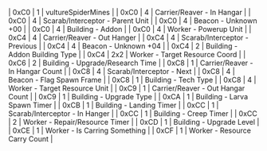 | 0xC0  | 1   | vultureSpiderMines                |
| 0xC0  | 4   | Carrier/Reaver - In Hangar        |
| 0xC0  | 4   | Scarab/Interceptor - Parent Unit  |
| 0xC0  | 4   | Beacon - Unknown +00              |
| 0xC0  | 4   | Building - Addon                  |
| 0xC0  | 4   | Worker - Powerup Unit             |
| 0xC4  | 4   | Carrier/Reaver - Out Hanger       |
| 0xC4  | 4   | Scarab/Interceptor - Previous     |
| 0xC4  | 4   | Beacon - Unknown +04              |
| 0xC4  | 2   | Building - Addon Building Type    |
| 0xC4  | 2x2 | Worker - Target Resource Coord    |
| 0xC6  | 2   | Building - Upgrade/Research Time  |
| 0xC8  | 1   | Carrier/Reaver - In Hangar Count  |
| 0xC8  | 4   | Scarab/Interceptor - Next         |
| 0xC8  | 4   | Beacon - Flag Spawn Frame         |
| 0xC8  | 1   | Building - Tech Type              |
| 0xC8  | 4   | Worker - Target Resource Unit     |
| 0xC9  | 1   | Carrier/Reaver - Out Hangar Count |
| 0xC9  | 1   | Building - Upgrade Type           |
| 0xCA  | 1   | Building - Larva Spawn Timer      |
| 0xCB  | 1   | Building - Landing Timer          |
| 0xCC  | 1   | Scarab/Interceptor - In Hanger    |
| 0xCC  | 1   | Building - Creep Timer            |
| 0xCC  | 2   | Worker - Repair/Resource Timer    |
| 0xCD  | 1   | Building - Upgrade Level          |
| 0xCE  | 1   | Worker - Is Carring Something     |
| 0xCF  | 1   | Worker - Resource Carry Count     |